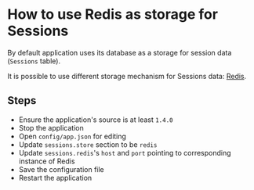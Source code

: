 # How to use Redis as storage for Sessions

By default application uses its database as a storage for session data (`Sessions` table).

It is possible to use different storage mechanism for Sessions data: [Redis](https://redis.io/).

## Steps

* Ensure the application's source is at least `1.4.0`
* Stop the application
* Open `config/app.json` for editing
* Update `sessions.store` section to be `redis`
* Update `sessions.redis`'s `host` and `port` pointing to corresponding instance of Redis
* Save the configuration file
* Restart the application

